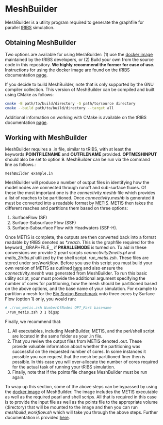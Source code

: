 # MeshBuilder

MeshBuilder is a utility program required to generate the graphfile for parallel [tRIBS](https://tribshms.readthedocs.io/en/latest/index.html) simulation.

## Obtaining MeshBuilder
Two options are available for using MeshBuilder: (1) use the [docker image](https://tribshms.readthedocs.io/en/latest/man/Docker.html) maintained by the tRIBS developers, or (2) Build your own from the source code in this repository. __We highly recommend the former for ease of use.__ Instructions for using the docker image are found on the tRIBS documentation [page](https://tribshms.readthedocs.io/en/latest/man/Docker.html).

If you decide to build MeshBuilder, note that is only supported by the GNU compiler collection. This version of MeshBuilder can be compiled and built using CMake as follows:

```bash
cmake -B path/to/build/directory -S path/to/source directory
cmake --build path/to/build/directory --target all
```
Additional information on working with CMake is available on the tRIBS documentation [page](https://tribshms.readthedocs.io/en/latest/man/Model_Execution.html#cmake).

## Working with MeshBuilder
MeshBuilder requires a .in file, similar to tRIBS, with at least the keywords:__POINTFILENAME__ and __OUTFILENAME__ provided. __OPTMESHINPUT__ should also be set to option 9. MeshBuilder can be run via the command line as follows.:

```meshBuilder example.in```

MeshBuilder will produce a number of output files in identifying how the model nodes are connected through runoff and sub-surface fluxes. Of these the most important one is the _connectivity.meshb_ file which provides a list of reaches to be partitioned. Once _connectivity.meshb_ is generated it must be converted into a readable format by [METIS](http://glaros.dtc.umn.edu/gkhome/metis/metis/overview). METIS then takes the different reaches and partitions them based on three options:

1) SurfaceFlow (SF)
2) Surface-Subsurface Flow (SSF)
3) Surface-Subsurface Flow with Headwaters (SSF-H).

Once METIS is complete, the outputs are then converted back into a format readable by tRIBS denoted as _*.reach_. This is the graphfile required for the keyword__GRAPHFILE__ if __PARALLEMODE__ is turned on. To aid in these conversions we provide 2 pearl scripts _connectivity2metis.pl_ and  _metis_2tribs.pl_ utilized by the shell script. _run_metis.zsh_. These files are stored under _src/workflow_. Before you use this script you must build your own version of METIS as outlined [here](https://github.com/KarypisLab/METIS) and also ensure the _connectivity.meshb_ was generated from MeshBuilder. To run this basic utility script, your must provide the additional argument specifying the number of cores for partitioning, how the mesh should be partitioned based on the above options, and the base name of your simulation. For example to partition a mesh for the [Big Spring Benchmark](https://zenodo.org/records/10951574) onto three cores by Surface Flow (option 1) only, you would run:

```zsh
# ./run_metis.zsh NumberOfNodes OPT_Part basename
./run_metis.zsh 3 1 bigsp
```

Finally, we recommend that:

1) All executables, including MeshBuilder, METIS, and the perl/shell script are located in the same folder as your .in file.
2) That you review the output files from METIS denoted .out. These provide valuable information about whether the partitioning was successful on the requested number of cores. In some instances it possible you can request that the mesh be partitioned finer then is possible. In this case you will over-allocate the number of cores required for the actual task of running your tRIBS simulation.
3) Finally, note that If the points file changes MeshBuilder must be run again.

To wrap up this section, some of the above steps can be bypassed by using the [docker image](https://tribshms.readthedocs.io/en/latest/man/Docker.html) of MeshBuilder. The image includes the METIS executable as well as the required pearl and shell scrips. All that is required in this case is to provide the input file as well as the points file to the appropriate volume (directory) that will be mounted to the image and then you can run _meshbuild_workflow.sh_ which will take you through the above steps. Further documentation is provided [here](https://tribshms.readthedocs.io/en/latest/man/Docker.html#meshbuilder).

